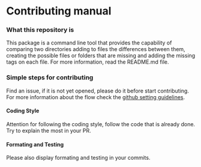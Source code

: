 # Contributing manual

### What this repository is
This package is a command line tool that provides the capability of comparing two directories adding to files the differences between them, creating the possible files or folders that are missing and adding the missing tags on each file. For more information, read the README.md file.

### Simple steps for contributing
Find an issue, if it is not yet opened, please do it before start contributing. For more information about the flow check the [github setting guidelines](https://help.github.com/articles/setting-guidelines-for-repository-contributors/).

#### Coding Style
Attention for following the coding style, follow the code that is already done. Try to explain the most in your PR.

#### Formating and Testing
Please also display formating and testing in your commits. 

